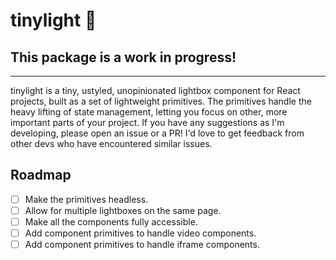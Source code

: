 # tinylight 🎉

## This package is a work in progress!
---
tinylight is a tiny, ustyled, unopinionated lightbox component for React projects, built as a set of lightweight primitives. The primitives handle the heavy lifting of state management, letting you focus on other, more important parts of your project. If you have any suggestions as I'm developing, please open an issue or a PR! I'd love to get feedback from other devs who have encountered similar issues.

## Roadmap

- [ ] Make the primitives headless.
- [ ] Allow for multiple lightboxes on the same page.
- [ ] Make all the components fully accessible.
- [ ] Add component primitives to handle video components.
- [ ] Add component primitives to handle iframe components.